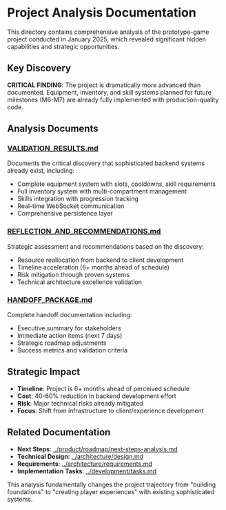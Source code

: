 # Project Analysis Documentation

This directory contains comprehensive analysis of the prototype-game project conducted in January 2025, which revealed significant hidden capabilities and strategic opportunities.

## Key Discovery

**CRITICAL FINDING**: The project is dramatically more advanced than documented. Equipment, inventory, and skill systems planned for future milestones (M6-M7) are already fully implemented with production-quality code.

## Analysis Documents

### [VALIDATION_RESULTS.md](VALIDATION_RESULTS.md)
Documents the critical discovery that sophisticated backend systems already exist, including:
- Complete equipment system with slots, cooldowns, skill requirements
- Full inventory system with multi-compartment management
- Skills integration with progression tracking
- Real-time WebSocket communication
- Comprehensive persistence layer

### [REFLECTION_AND_RECOMMENDATIONS.md](REFLECTION_AND_RECOMMENDATIONS.md)
Strategic assessment and recommendations based on the discovery:
- Resource reallocation from backend to client development
- Timeline acceleration (6+ months ahead of schedule)
- Risk mitigation through proven systems
- Technical architecture excellence validation

### [HANDOFF_PACKAGE.md](HANDOFF_PACKAGE.md)
Complete handoff documentation including:
- Executive summary for stakeholders
- Immediate action items (next 7 days)
- Strategic roadmap adjustments
- Success metrics and validation criteria

## Strategic Impact

- **Timeline**: Project is 6+ months ahead of perceived schedule
- **Cost**: 40-60% reduction in backend development effort
- **Risk**: Major technical risks already mitigated
- **Focus**: Shift from infrastructure to client/experience development

## Related Documentation

- **Next Steps**: [../product/roadmap/next-steps-analysis.md](../product/roadmap/next-steps-analysis.md)
- **Technical Design**: [../architecture/design.md](../architecture/design.md)
- **Requirements**: [../architecture/requirements.md](../architecture/requirements.md)
- **Implementation Tasks**: [../development/tasks.md](../development/tasks.md)

This analysis fundamentally changes the project trajectory from "building foundations" to "creating player experiences" with existing sophisticated systems.